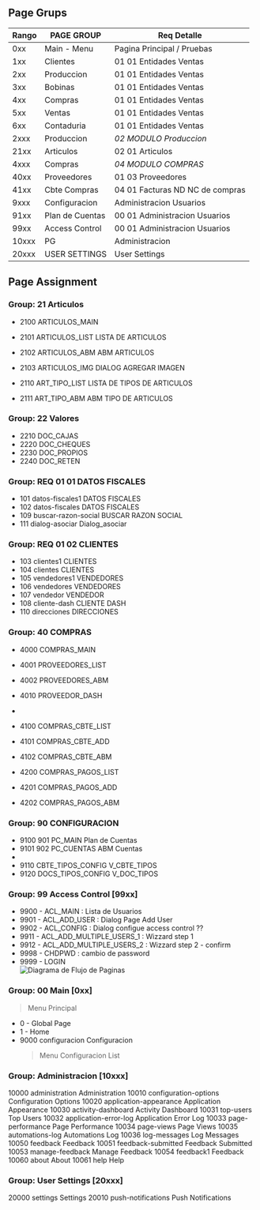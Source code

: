 ## Page Grups

| Rango | PAGE GROUP        | Req   Detalle
|-------|-------------------|--------------------------------
|   0xx | Main - Menu       |       Pagina Principal  / Pruebas 
|  1xx  | Clientes          | 01 01 Entidades Ventas
|  2xx  | Produccion        | 01 01 Entidades Ventas
|  3xx  | Bobinas           | 01 01 Entidades Ventas
|  4xx  | Compras           | 01 01 Entidades Ventas
|  5xx  | Ventas            | 01 01 Entidades Ventas
|  6xx  | Contaduria        | 01 01 Entidades Ventas
|  2xxx | Produccion        | *02 MODULO Produccion* 
|  21xx | Articulos         | 02 01 Articulos                    | fa-package
|  4xxx | Compras           | *04 MODULO COMPRAS*  
|  40xx | Proveedores       | 01 03 Proveedores   
|  41xx | Cbte Compras      | 04 01 Facturas ND NC de compras 
|  9xxx | Configuracion     |       Administracion Usuarios      | fa-database-wrench
|  91xx | Plan de Cuentas   | 00 01 Administracion Usuarios
|  99xx | Access Control    | 00 01 Administracion Usuarios
| 10xxx | PG                |       Administracion
| 20xxx | USER SETTINGS     |       User Settings 
         
         
## Page Assignment

### Group: 21 Articulos
- 2100	ARTICULOS_MAIN	
- 2101  ARTICULOS_LIST  LISTA DE ARTICULOS
- 2102	ARTICULOS_ABM	ABM ARTICULOS
- 2103	ARTICULOS_IMG	DIALOG AGREGAR IMAGEN 
 
- 2110	ART_TIPO_LIST	LISTA DE TIPOS DE ARTICULOS
- 2111	ART_TIPO_ABM	ABM TIPO DE ARTICULOS


### Group: 22 Valores
- 2210  DOC_CAJAS
- 2220  DOC_CHEQUES
- 2230  DOC_PROPIOS
- 2240  DOC_RETEN


### Group: REQ 01 01 DATOS FISCALES
- 101	datos-fiscales1	DATOS FISCALES
- 102	datos-fiscales	DATOS FISCALES
- 109	buscar-razon-social	BUSCAR RAZON SOCIAL
- 111	dialog-asociar	Dialog_asociar

### Group: REQ 01 02 CLIENTES
- 103	clientes1	CLIENTES
- 104	clientes	CLIENTES
- 105	vendedores1	VENDEDORES
- 106	vendedores	VENDEDORES
- 107	vendedor	VENDEDOR
- 108	cliente-dash	CLIENTE DASH
- 110	direcciones	DIRECCIONES




### Group: 40 COMPRAS
- 4000  COMPRAS_MAIN
- 4001  PROVEEDORES_LIST 
- 4002  PROVEEDORES_ABM
- 4010  PROVEEDOR_DASH
- 
- 4100  COMPRAS_CBTE_LIST
- 4101  COMPRAS_CBTE_ADD
- 4102  COMPRAS_CBTE_ABM
 
- 4200  COMPRAS_PAGOS_LIST
- 4201  COMPRAS_PAGOS_ADD
- 4202  COMPRAS_PAGOS_ABM





### Group: 90 CONFIGURACION
- 9100 901	PC_MAIN 	Plan de Cuentas
- 9101 902	PC_CUENTAS	ABM Cuentas
- 
- 9110 CBTE_TIPOS_CONFIG    V_CBTE_TIPOS
- 9120 DOCS_TIPOS_CONFIG    V_DOC_TIPOS

### Group: 99 Access Control [99xx] 
- 9900 - ACL_MAIN : Lista de Usuarios
- 9901 - ACL_ADD_USER : Dialog Page Add User
- 9902 - ACL_CONFIG : Dialog configue access control ?? 
- 9911 - ACL_ADD_MULTIPLE_USERS_1 : Wizzard step 1 
- 9912 - ACL_ADD_MULTIPLE_USERS_2 : Wizzard step 2 - confirm
- 9998 - CHDPWD : cambio de password
- 9999 - LOGIN  
![Diagrama de Flujo de Paginas](RQ_ACCESS_CONTROL.png)


### Group: 00 Main [0xx]
> Menu Principal
- 0 - Global Page
- 1 - Home
- 9000 configuracion	Configuracion  
    > Menu Configuracion List



### Group: Administracion [10xxx]
10000	administration	Administration
10010	configuration-options	Configuration Options
10020	application-appearance	Application Appearance
10030	activity-dashboard	Activity Dashboard
10031	top-users	Top Users
10032	application-error-log	Application Error Log
10033	page-performance	Page Performance
10034	page-views	Page Views
10035	automations-log	Automations Log
10036	log-messages	Log Messages
10050	feedback	Feedback
10051	feedback-submitted	Feedback Submitted
10053	manage-feedback	Manage Feedback
10054	feedback1	Feedback
10060	about	About
10061	help	Help

### Group: User Settings [20xxx]
20000	settings	Settings
20010	push-notifications	Push Notifications